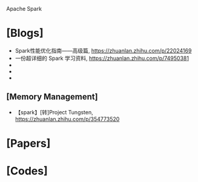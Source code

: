 Apache Spark

# [Blogs]
+ Spark性能优化指南——高级篇, https://zhuanlan.zhihu.com/p/22024169
+ 一份超详细的 Spark 学习资料, https://zhuanlan.zhihu.com/p/74950381
+ 
+ 
+ 

## [Memory Management]
+ 【spark】[转]Project Tungsten, https://zhuanlan.zhihu.com/p/354773520


# [Papers]

# [Codes]


